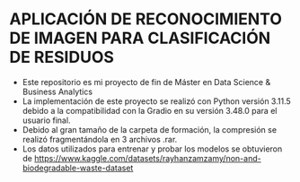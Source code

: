 # APLICACIÓN DE RECONOCIMIENTO DE IMAGEN PARA CLASIFICACIÓN DE RESIDUOS


- Este repositorio es mi proyecto de fin de Máster en Data Science & Business Analytics
- La implementación de este proyecto se realizó con Python versión 3.11.5 debido a la compatibilidad con la Gradio en su versión 3.48.0 para el usuario final.
- Debido al gran tamaño de la carpeta de formación, la compresión se realizó fragmentándola en 3 archivos .rar.
- Los datos utilizados para entrenar y probar los modelos se obtuvieron de https://www.kaggle.com/datasets/rayhanzamzamy/non-and-biodegradable-waste-dataset
